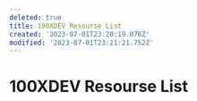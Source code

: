```yaml
---
deleted: true
title: 100XDEV Resourse List
created: '2023-07-01T23:20:19.076Z'
modified: '2023-07-01T23:21:21.752Z'
---
```


# 100XDEV Resourse List

